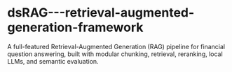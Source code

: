 # dsRAG---retrieval-augmented-generation-framework
A full-featured Retrieval-Augmented Generation (RAG) pipeline for financial question answering, built with modular chunking, retrieval, reranking, local LLMs, and semantic evaluation.
